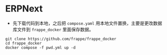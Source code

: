 # ERPNext
* 先下载代码到本地，之后把 `compose.yaml` 用本地文件置换，主要是更改数据库文件到 `frappe_docker` 里面保存数据。

```shell
git clone https://github.com/frappe/frappe_docker
cd frappe_docker
docker compose -f pwd.yml up -d
```
